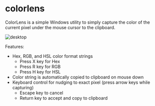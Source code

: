 # colorlens
ColorLens is a simple Windows utility to simply capture the color of the current pixel under the mouse cursor to the clipboard.

![desktop](https://user-images.githubusercontent.com/2717038/31751100-55e33dde-b449-11e7-94d3-9522c694b33e.png)

Features:
* Hex, RGB, and HSL color format strings
  * Press X key for Hex
  * Press R key for RGB
  * Press H key for HSL
* Color string is automatically copied to clipboard on mouse down
* Keyboard control for nudging to exact pixel (press arrow keys while capturing)
  * Escape key to cancel
  * Return key to accept and copy to clipboard
 

